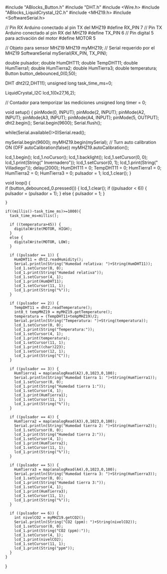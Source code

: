 #include "ABlocks_Button.h"
#include "DHT.h"
#include <Wire.h>
#include "ABlocks_LiquidCrystal_I2C.h"
#include <MHZ19.h>
#include <SoftwareSerial.h>

// Pin RX Arduino conectado al pin TX del MHZ19
#define RX_PIN 7
// Pin TX Arduino conectado al pin RX del MHZ19
#define TX_PIN 6
// Pin digital 5 para activación del motor
#define MOTOR 5

// Objeto para sensor MHZ19
MHZ19 myMHZ19;
// Serial requerido por el MHZ19
SoftwareSerial mySerial(RX_PIN, TX_PIN);

double pulsador;
double HumDHT11;
double TempDHT11;
double HumTierra1;
double HumTierra2;
double HumTierra3;
double temperatura;
Button button_debounced_0(0,50);

DHT dht2(2,DHT11);
unsigned long task_time_ms=0;

LiquidCrystal_I2C lcd_1(0x27,16,2);

// Contador para temporizar las mediciones
unsigned long timer = 0;

void setup()
{
  pinMode(0, INPUT);
  pinMode(2, INPUT);
  pinMode(A2, INPUT);
  pinMode(A3, INPUT);
  pinMode(A4, INPUT);
  pinMode(5, OUTPUT);
  dht2.begin();
  Serial.begin(9600);
  Serial.flush();
  
  while(Serial.available()>0)Serial.read();

  mySerial.begin(9600);
  myMHZ19.begin(mySerial);
  // Turn auto calibration ON (OFF autoCalibration(false))
  myMHZ19.autoCalibration();

  lcd_1.begin();
  lcd_1.noCursor();
  lcd_1.backlight();
  lcd_1.setCursor(0, 0);
  lcd_1.print(String("  Invernadero"));
  lcd_1.setCursor(0, 1);
  lcd_1.print(String("   Villadiego"));
  delay(2000);
  HumDHT11 = 0;
  TempDHT11 = 0;
  HumTierra1 = 0;
  HumTierra2 = 0;
  HumTierra3 = 0;
  pulsador = 1;
  lcd_1.clear();
}


void loop()
{    
    if (button_debounced_0.pressed()) {
      lcd_1.clear();
      if ((pulsador < 6)) {
        pulsador = (pulsador + 1);
      }
      else {
        pulsador = 1;
      }

    }

    if((millis()-task_time_ms)>=1000){
      task_time_ms=millis();
      
      if ((temperatura>45)) {
        digitalWrite(MOTOR, HIGH);
      }
      else {
        digitalWrite(MOTOR, LOW);  
      }
      
      if ((pulsador == 1)) {
        HumDHT11 = dht2.readHumidity();
        Serial.println(String("Humedad relativa: ")+String(HumDHT11));
        lcd_1.setCursor(0, 0);
        lcd_1.print(String("Humedad relativa"));
        lcd_1.setCursor(4, 1);
        lcd_1.print(HumDHT11);
        lcd_1.setCursor(11, 1);
        lcd_1.print(String("%"));
      }

      if ((pulsador == 2)) {
        TempDHT11 = dht2.readTemperature();
        int8_t tempMHZ19 = myMHZ19.getTemperature();
        temperatura = (TempDHT11+tempMHZ19)/2;
        Serial.println(String("Temperatura: ")+String(temperatura));
        lcd_1.setCursor(0, 0);
        lcd_1.print(String("Temperatura:"));
        lcd_1.setCursor(4, 1);
        lcd_1.print(temperatura);
        lcd_1.setCursor(11, 1);
        lcd_1.print((char)223);
        lcd_1.setCursor(12, 1);
        lcd_1.print(String("C"));
      }

      if ((pulsador == 3)) {
        HumTierra1 = map(analogRead(A2),0,1023,0,100);
        Serial.println(String("Humedad tierra 1: ")+String(HumTierra1));
        lcd_1.setCursor(0, 0);
        lcd_1.print(String("Humedad tierra 1:"));
        lcd_1.setCursor(4, 1);
        lcd_1.print(HumTierra1);
        lcd_1.setCursor(11, 1);
        lcd_1.print(String("%"));
      }

      if ((pulsador == 4)) {
        HumTierra2 = map(analogRead(A3),0,1023,0,100);
        Serial.println(String("Humedad tierra 2: ")+String(HumTierra2));
        lcd_1.setCursor(0, 0);
        lcd_1.print(String("Humedad tierra 2:"));
        lcd_1.setCursor(4, 1);
        lcd_1.print(HumTierra2);
        lcd_1.setCursor(11, 1);
        lcd_1.print(String("%"));
      }

      if ((pulsador == 5)) {
        HumTierra3 = map(analogRead(A4),0,1023,0,100);
        Serial.println(String("Humedad tierra 3: ")+String(HumTierra3));
        lcd_1.setCursor(0, 0);
        lcd_1.print(String("Humedad tierra 3:"));
        lcd_1.setCursor(4, 1);
        lcd_1.print(HumTierra3);
        lcd_1.setCursor(11, 1);
        lcd_1.print(String("%"));
      }

      if ((pulsador == 6)) {
        int nivelCO2 = myMHZ19.getCO2();
        Serial.println(String("CO2 (ppm): ")+String(nivelCO2));
        lcd_1.setCursor(0, 0);
        lcd_1.print(String("CO2 (ppm):"));
        lcd_1.setCursor(4, 1);
        lcd_1.print(nivelCO2);
        lcd_1.setCursor(11, 1);
        lcd_1.print(String("ppm"));
      }
    }

}
